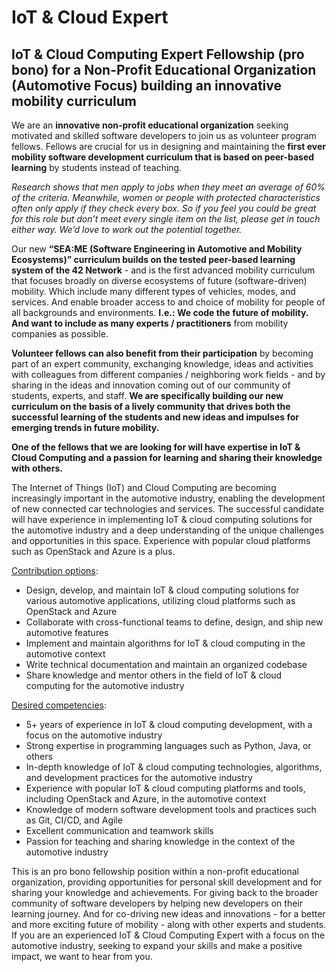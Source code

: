 # IoT & Cloud Expert


## IoT & Cloud Computing Expert Fellowship (pro bono) for a Non-Profit Educational Organization (Automotive Focus) building an innovative mobility curriculum

We are an **innovative non-profit educational organization** seeking motivated and skilled software developers to join us as volunteer program fellows. Fellows are crucial for us in designing and maintaining the **first ever mobility software development curriculum that is based on peer-based learning** by students instead of teaching. 

*Research shows that men apply to jobs when they meet an average of 60% of the criteria. Meanwhile, women or people with protected characteristics often only apply if they check every box. So if you feel you could be great for this role but don’t meet every single item on the list, please get in touch either way. We’d love to work out the potential together.*

Our new **“SEA:ME (Software Engineering in Automotive and Mobility Ecosystems)” curriculum builds on the tested peer-based learning system of the 42 Network** - and is the first advanced mobility curriculum that focuses broadly on diverse ecosystems of future (software-driven) mobility. Which include many different types of vehicles, modes, and services. And enable broader access to and choice of mobility for people of all backgrounds and environments. **I.e.: We code the future of mobility. And want to include as many experts / practitioners** from mobility companies as possible. 

**Volunteer fellows can also benefit from their participation** by becoming part of an expert community, exchanging knowledge, ideas and activities with colleagues from different companies / neighboring work fields - and by sharing in the ideas and innovation coming out of our community of students, experts, and staff. **We are specifically building our new curriculum on the basis of a lively community that drives both the successful learning of the students and new ideas and impulses for emerging trends in future mobility.**

**One of the fellows that we are looking for will have expertise in IoT & Cloud Computing and a passion for learning and sharing their knowledge with others.**

The Internet of Things (IoT) and Cloud Computing are becoming increasingly important in the automotive industry, enabling the development of new connected car technologies and services. The successful candidate will have experience in implementing IoT & cloud computing solutions for the automotive industry and a deep understanding of the unique challenges and opportunities in this space. Experience with popular cloud platforms such as OpenStack and Azure is a plus.

<span style="text-decoration:underline;">Contribution options</span>:



* Design, develop, and maintain IoT & cloud computing solutions for various automotive applications, utilizing cloud platforms such as OpenStack and Azure
* Collaborate with cross-functional teams to define, design, and ship new automotive features
* Implement and maintain algorithms for IoT & cloud computing in the automotive context
* Write technical documentation and maintain an organized codebase
* Share knowledge and mentor others in the field of IoT & cloud computing for the automotive industry

<span style="text-decoration:underline;">Desired competencies</span>:



* 5+ years of experience in IoT & cloud computing development, with a focus on the automotive industry
* Strong expertise in programming languages such as Python, Java, or others
* In-depth knowledge of IoT & cloud computing technologies, algorithms, and development practices for the automotive industry
* Experience with popular IoT & cloud computing platforms and tools, including OpenStack and Azure, in the automotive context
* Knowledge of modern software development tools and practices such as Git, CI/CD, and Agile
* Excellent communication and teamwork skills
* Passion for teaching and sharing knowledge in the context of the automotive industry

This is an pro bono fellowship position within a non-profit educational organization, providing opportunities for personal skill development and for sharing your knowledge and achievements. For giving back to the broader community of software developers by helping new developers on their learning journey. And for co-driving new ideas and innovations - for a better and more exciting future of mobility - along with other experts and students. If you are an experienced IoT & Cloud Computing Expert with a focus on the automotive industry, seeking to expand your skills and make a positive impact, we want to hear from you.
